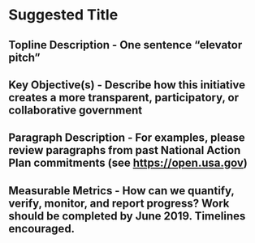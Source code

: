 # Suggested Title
 
## Topline Description - One sentence “elevator pitch”
 
## Key Objective(s) - Describe how this initiative creates a more transparent, participatory, or collaborative government

## Paragraph Description - For examples, please review paragraphs from past National Action Plan commitments (see https://open.usa.gov)
 
## Measurable Metrics - How can we quantify, verify, monitor, and report progress? Work should be completed by June 2019. Timelines encouraged. 